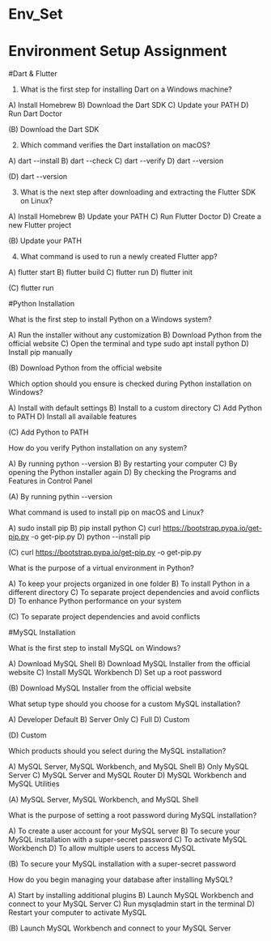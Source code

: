 # Env_Set

# Environment Setup Assignment

#Dart & Flutter

  1. What is the first step for installing Dart on a Windows machine?
  
  A) Install Homebrew
  B) Download the Dart SDK
  C) Update your PATH
  D) Run Dart Doctor

  (B) Download the Dart SDK
  
  2. Which command verifies the Dart installation on macOS?
  
  A) dart --install
  B) dart --check
  C) dart --verify
  D) dart --version

  (D) dart --version
  
  3. What is the next step after downloading and extracting the Flutter SDK on Linux?

A) Install Homebrew
B) Update your PATH
C) Run Flutter Doctor
D) Create a new Flutter project

(B) Update your PATH

4. What command is used to run a newly created Flutter app?

A) flutter start
B) flutter build
C) flutter run
D) flutter init

(C) flutter run

#Python Installation

What is the first step to install Python on a Windows system?

A) Run the installer without any customization
B) Download Python from the official website
C) Open the terminal and type sudo apt install python
D) Install pip manually

(B) Download Python from the official website

Which option should you ensure is checked during Python installation on Windows?

A) Install with default settings
B) Install to a custom directory
C) Add Python to PATH
D) Install all available features

(C) Add Python to PATH

How do you verify Python installation on any system?

A) By running python --version
B) By restarting your computer
C) By opening the Python installer again
D) By checking the Programs and Features in Control Panel

(A) By running pythin --version

What command is used to install pip on macOS and Linux?

A) sudo install pip
B) pip install python
C) curl https://bootstrap.pypa.io/get-pip.py -o get-pip.py
D) python --install pip

(C) curl https://bootstrap.pypa.io/get-pip.py -o get-pip.py

What is the purpose of a virtual environment in Python?

A) To keep your projects organized in one folder
B) To install Python in a different directory
C) To separate project dependencies and avoid conflicts
D) To enhance Python performance on your system

(C) To separate project dependencies and avoid conflicts

#MySQL Installation

What is the first step to install MySQL on Windows?

A) Download MySQL Shell
B) Download MySQL Installer from the official website
C) Install MySQL Workbench
D) Set up a root password

(B) Download MySQL Installer from the official website

What setup type should you choose for a custom MySQL installation?

A) Developer Default
B) Server Only
C) Full
D) Custom

(D) Custom

Which products should you select during the MySQL installation?

A) MySQL Server, MySQL Workbench, and MySQL Shell
B) Only MySQL Server
C) MySQL Server and MySQL Router
D) MySQL Workbench and MySQL Utilities

(A) MySQL Server, MySQL Workbench, and MySQL Shell

What is the purpose of setting a root password during MySQL installation?

A) To create a user account for your MySQL server
B) To secure your MySQL installation with a super-secret password
C) To activate MySQL Workbench
D) To allow multiple users to access MySQL

(B) To secure your MySQL installation with a super-secret password

How do you begin managing your database after installing MySQL?

A) Start by installing additional plugins
B) Launch MySQL Workbench and connect to your MySQL Server
C) Run mysqladmin start in the terminal
D) Restart your computer to activate MySQL

(B) Launch MySQL Workbench and connect to your MySQL Server
